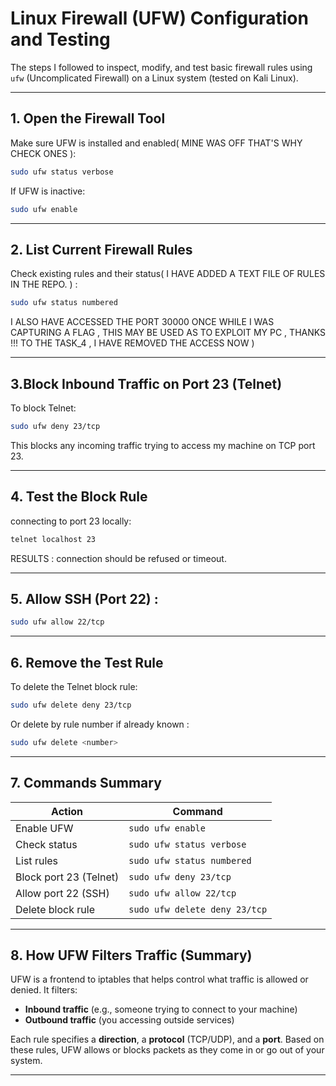 
# Linux Firewall (UFW) Configuration and Testing 

The steps I followed to inspect, modify, and test basic firewall rules using `ufw` (Uncomplicated Firewall) on a Linux system (tested on Kali Linux).

---

## 1. Open the Firewall Tool

Make sure UFW is installed and enabled( MINE WAS OFF THAT'S WHY CHECK ONES ):
```bash
sudo ufw status verbose
```

If UFW is inactive:
```bash
sudo ufw enable
```

---

## 2. List Current Firewall Rules

Check existing rules and their status( I HAVE ADDED A TEXT FILE OF RULES IN THE REPO. )  :
```bash
sudo ufw status numbered
```
I ALSO HAVE ACCESSED THE PORT 30000 ONCE WHILE I WAS CAPTURING A FLAG , THIS MAY BE USED AS TO EXPLOIT MY PC , THANKS !!! TO THE TASK_4 , I HAVE REMOVED THE ACCESS NOW ) 

---

## 3.Block Inbound Traffic on Port 23 (Telnet)

To block Telnet:
```bash
sudo ufw deny 23/tcp
```

This blocks any incoming traffic trying to access my machine on TCP port 23.

---

## 4. Test the Block Rule

connecting to port 23 locally:
```bash
telnet localhost 23
```

RESULTS : connection should be refused or timeout.

---

## 5. Allow SSH (Port 22) :

```bash
sudo ufw allow 22/tcp
```

---

## 6. Remove the Test Rule

To delete the Telnet block rule:
```bash
sudo ufw delete deny 23/tcp
```

Or delete by rule number if already known :
```bash
sudo ufw delete <number>
```

---

## 7. Commands Summary

| Action                 | Command                          |
|------------------------|----------------------------------|
| Enable UFW             | `sudo ufw enable`               |
| Check status           | `sudo ufw status verbose`       |
| List rules             | `sudo ufw status numbered`      |
| Block port 23 (Telnet) | `sudo ufw deny 23/tcp`          |
| Allow port 22 (SSH)    | `sudo ufw allow 22/tcp`         |
| Delete block rule      | `sudo ufw delete deny 23/tcp`   |

---

## 8. How UFW Filters Traffic (Summary)

UFW is a frontend to iptables that helps control what traffic is allowed or denied. It filters:

- **Inbound traffic** (e.g., someone trying to connect to your machine)
- **Outbound traffic** (you accessing outside services)

Each rule specifies a **direction**, a **protocol** (TCP/UDP), and a **port**. Based on these rules, UFW allows or blocks packets as they come in or go out of your system.

---

